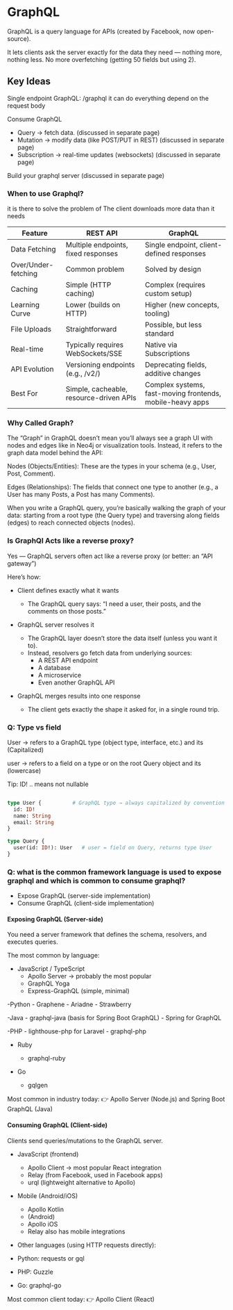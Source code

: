 # GraphQL

GraphQL is a query language for APIs (created by Facebook, now open-source).

It lets clients ask the server exactly for the data they need — nothing more, nothing less. No more overfetching (getting 50 fields but using 2).


## Key Ideas

Single endpoint GraphQL: /graphql it can do everything depend on the request body


Consume GraphQL
- Query → fetch data. (discussed in separate page)
- Mutation → modify data (like POST/PUT in REST) (discussed in separate page)
- Subscription → real-time updates (websockets) (discussed in separate page)

Build your graphql server (discussed in separate page)


### When to use Graphql?

it is there to solve the problem of The client downloads more data than it needs

| Feature               | REST API                                | GraphQL                                       |
|-----------------------|-----------------------------------------|-----------------------------------------------|
| Data Fetching         | Multiple endpoints, fixed responses     | Single endpoint, client-defined responses      |
| Over/Under-fetching   | Common problem                          | Solved by design                              |
| Caching               | Simple (HTTP caching)                   | Complex (requires custom setup)               |
| Learning Curve        | Lower (builds on HTTP)                  | Higher (new concepts, tooling)                |
| File Uploads          | Straightforward                         | Possible, but less standard                   |
| Real-time             | Typically requires WebSockets/SSE       | Native via Subscriptions                      |
| API Evolution         | Versioning endpoints (e.g., /v2/)       | Deprecating fields, additive changes          |
| Best For              | Simple, cacheable, resource-driven APIs | Complex systems, fast-moving frontends, mobile-heavy apps |


### Why Called Graph?

The “Graph” in GraphQL doesn’t mean you’ll always see a graph UI with nodes and edges like in Neo4j or visualization tools. Instead, it refers to the graph data model behind the API:

Nodes (Objects/Entities):
These are the types in your schema (e.g., User, Post, Comment).

Edges (Relationships):
The fields that connect one type to another (e.g., a User has many Posts, a Post has many Comments).

When you write a GraphQL query, you’re basically walking the graph of your data: starting from a root type (the Query type) and traversing along fields (edges) to reach connected objects (nodes).


### Is GraphQl Acts like a reverse proxy?

Yes — GraphQL servers often act like a reverse proxy (or better: an “API gateway”)

Here’s how:

- Client defines exactly what it wants
    - The GraphQL query says: “I need a user, their posts, and the comments on those posts.”

- GraphQL server resolves it
    - The GraphQL layer doesn’t store the data itself (unless you want it to).
    - Instead, resolvers go fetch data from underlying sources:
        - A REST API endpoint
        - A database
        - A microservice
        - Even another GraphQL API
- GraphQL merges results into one response
    - The client gets exactly the shape it asked for, in a single round trip.

### Q: Type vs field

User → refers to a GraphQL type (object type, interface, etc.) and its (Capitalized)

user → refers to a field on a type or on the root Query object and its (lowercase)

Tip: ID! .. means not nullable

```graphql

type User {          # GraphQL type → always capitalized by convention
  id: ID!
  name: String
  email: String
}

type Query {
  user(id: ID!): User   # user = field on Query, returns type User
}

```

### Q: what is the common framework language is used to expose graphql and which is common to consume graphql?

- Expose GraphQL (server-side implementation)
- Consume GraphQL (client-side implementation)


#### Exposing GraphQL (Server-side)

You need a server framework that defines the schema, resolvers, and executes queries.

The most common by language:

- JavaScript / TypeScript
    - Apollo Server → probably the most popular
    - GraphQL Yoga
    - Express-GraphQL (simple, minimal)

-Python
    - Graphene
    - Ariadne
    - Strawberry

-Java
    - graphql-java (basis for Spring Boot GraphQL)
    - Spring for GraphQL

-PHP
    - lighthouse-php for Laravel
    - graphql-php

- Ruby
    - graphql-ruby

- Go
    - gqlgen

Most common in industry today:
👉 Apollo Server (Node.js) and Spring Boot GraphQL (Java)


#### Consuming GraphQL (Client-side)

Clients send queries/mutations to the GraphQL server.

- JavaScript (frontend)
    - Apollo Client → most popular React integration
    - Relay (from Facebook, used in Facebook apps)
    - urql (lightweight alternative to Apollo)

- Mobile (Android/iOS)
    - Apollo Kotlin
    - (Android)
    - Apollo iOS
    - Relay also has mobile integrations

- Other languages (using HTTP requests directly):

- Python: requests or gql

- PHP: Guzzle

- Go: graphql-go

Most common client today:
👉 Apollo Client (React)